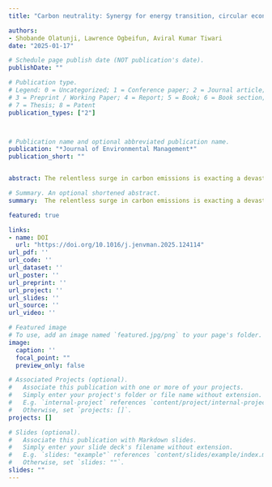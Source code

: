 ```yaml
---
title: "Carbon neutrality: Synergy for energy transition, circular economy and inclusive green growth"

authors:
- Shobande Olatunji, Lawrence Ogbeifun, Aviral Kumar Tiwari
date: "2025-01-17"

# Schedule page publish date (NOT publication's date).
publishDate: ""

# Publication type.
# Legend: 0 = Uncategorized; 1 = Conference paper; 2 = Journal article;
# 3 = Preprint / Working Paper; 4 = Report; 5 = Book; 6 = Book section;
# 7 = Thesis; 8 = Patent
publication_types: ["2"]



# Publication name and optional abbreviated publication name.
publication: "*Journal of Environmental Management*"
publication_short: ""


abstract: The relentless surge in carbon emissions is exacting a devastating toll on human wellbeing, critical infrastructure, and natural ecosystems, leaving a stark and distressing legacy of destruction. Communities worldwide are reeling from the impacts of pervasive smog, record-breaking wildfires, and deadly heatwaves—manifestations of a climate crisis that grows more severe by the day. Once a vanguard of environmental policy, the Organisation for Economic Co-operation and Development (OECD) now struggles with exceeding emissions targets, eroding its credibility and influence. Fragmented implementation of key frameworks—such as Inclusive Green Growth, the Circular Economy, and Energy Transition—has undermined their impact. The urgency of the moment was underscored by the report of COP29, which issued an unequivocal call to action for OECD nations to step up and lead with ambitious, unified strategies. Embracing inclusive green growth (IGG)—a paradigm that harmonizes economic development with environmental sustainability and social equity—offers a clear path forward. By integrating these elements into a cohesive response, the OECD can reignite its leadership role and drive meaningful progress toward a sustainable future. This paper advocates for a unified strategy integrating IGG, CE, and ET to achieve carbon neutrality. It introduces a streamlined environmental model designed to assess the effectiveness of this integrated approach rigorously. Drawing on data from 24 countries between 2000 and 2020, and employing advanced time series and dynamic analysis, this study offers theoretical and empirical insights into the interactions among the key variables. The results show that integrated policies significantly enhance the effectiveness of green growth and energy transitions, ensuring equitable benefits across all societal segments, including marginalized communities. By addressing the complex, interrelated nature of sustainability challenges, these policies offer a robust framework consolidating diverse perspectives and expertise, driving transformative and profound change.

# Summary. An optional shortened abstract.
summary:  The relentless surge in carbon emissions is exacting a devastating toll on human wellbeing, critical infrastructure, and natural ecosystems, leaving a stark and distressing legacy of destruction. Communities worldwide are reeling from the impacts of pervasive smog, record-breaking wildfires, and deadly heatwaves—manifestations of a climate crisis that grows more severe by the day. Once a vanguard of environmental policy, the Organisation for Economic Co-operation and Development (OECD) now struggles with exceeding emissions targets, eroding its credibility and influence. Fragmented implementation of key frameworks—such as Inclusive Green Growth, the Circular Economy, and Energy Transition—has undermined their impact. The urgency of the moment was underscored by the report of COP29, which issued an unequivocal call to action for OECD nations to step up and lead with ambitious, unified strategies. Embracing inclusive green growth (IGG)—a paradigm that harmonizes economic development with environmental sustainability and social equity—offers a clear path forward. By integrating these elements into a cohesive response, the OECD can reignite its leadership role and drive meaningful progress toward a sustainable future. This paper advocates for a unified strategy integrating IGG, CE, and ET to achieve carbon neutrality. It introduces a streamlined environmental model designed to assess the effectiveness of this integrated approach rigorously. Drawing on data from 24 countries between 2000 and 2020, and employing advanced time series and dynamic analysis, this study offers theoretical and empirical insights into the interactions among the key variables. The results show that integrated policies significantly enhance the effectiveness of green growth and energy transitions, ensuring equitable benefits across all societal segments, including marginalized communities. By addressing the complex, interrelated nature of sustainability challenges, these policies offer a robust framework consolidating diverse perspectives and expertise, driving transformative and profound change.

featured: true

links:
- name: DOI
  url: "https://doi.org/10.1016/j.jenvman.2025.124114"
url_pdf: ''
url_code: ''
url_dataset: ''
url_poster: ''
url_preprint: ''
url_project: ''
url_slides: ''
url_source: ''
url_video: ''

# Featured image
# To use, add an image named `featured.jpg/png` to your page's folder. 
image:
  caption: ''
  focal_point: ""
  preview_only: false

# Associated Projects (optional).
#   Associate this publication with one or more of your projects.
#   Simply enter your project's folder or file name without extension.
#   E.g. `internal-project` references `content/project/internal-project/index.md`.
#   Otherwise, set `projects: []`.
projects: []

# Slides (optional).
#   Associate this publication with Markdown slides.
#   Simply enter your slide deck's filename without extension.
#   E.g. `slides: "example"` references `content/slides/example/index.md`.
#   Otherwise, set `slides: ""`.
slides: ""
---
```

